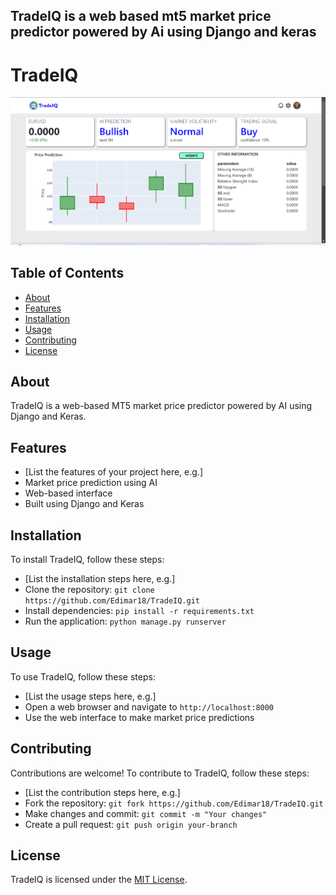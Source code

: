 ## TradeIQ is a web based mt5 market price predictor powered by Ai using Django and keras

# TradeIQ

![Image description](screenshot.png)

## Table of Contents

* [About](#about)
* [Features](#features)
* [Installation](#installation)
* [Usage](#usage)
* [Contributing](#contributing)
* [License](#license)

## About

TradeIQ is a web-based MT5 market price predictor powered by AI using Django and Keras.

## Features

* [List the features of your project here, e.g.]
* Market price prediction using AI
* Web-based interface
* Built using Django and Keras

## Installation

To install TradeIQ, follow these steps:

* [List the installation steps here, e.g.]
* Clone the repository: `git clone https://github.com/Edimar18/TradeIQ.git`
* Install dependencies: `pip install -r requirements.txt`
* Run the application: `python manage.py runserver`

## Usage

To use TradeIQ, follow these steps:

* [List the usage steps here, e.g.]
* Open a web browser and navigate to `http://localhost:8000`
* Use the web interface to make market price predictions

## Contributing

Contributions are welcome! To contribute to TradeIQ, follow these steps:

* [List the contribution steps here, e.g.]
* Fork the repository: `git fork https://github.com/Edimar18/TradeIQ.git`
* Make changes and commit: `git commit -m "Your changes"`
* Create a pull request: `git push origin your-branch`

## License

TradeIQ is licensed under the [MIT License](https://opensource.org/licenses/MIT).